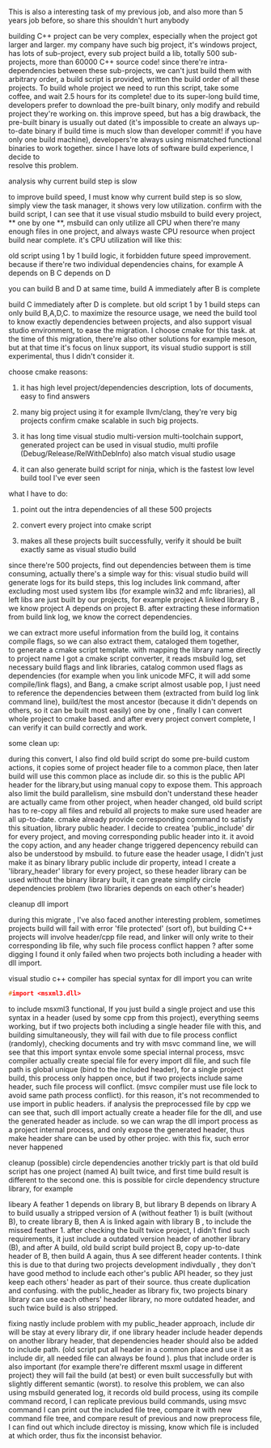 This is also a interesting task of my previous job,
and also more than 5 years job before, so share this shouldn't hurt anybody

building C++ project can be very complex, especially when the project got larger
and larger. my company have such big project, it's windows project,
has lots of sub-project, every sub project build a lib, totally 500 sub-projects,
more than 60000 C++ source code! since there're intra-dependencies between
these sub-projects, we can't just build them with arbitrary order, a build script
is provided, written the build order of all these projects. To build whole project
we need to run this script, take some coffee, and wait 2.5 hours for its complete!
due to its super-long build time, developers prefer to download the pre-built binary,
only modify and rebuild project they're working on. this improve speed, but has 
a big drawback, the pre-built binary is usually out dated (it's impossible to create
an always up-to-date binary if build time is much slow than developer commit! if you
have only one build machine), developers're always using mismatched functional 
binaries to work together. since I have lots of software build experience, I decide to  
resolve this problem.


analysis why current build step is slow

to improve build speed, I must know why current build step is so slow, simply
view the task manager, it shows very low utilization. confirm with the build script,
I can see that it use visual studio msbuild to build every project, ** one by one **,
msbuild can only utilize all CPU when there're many enough files in one project,
and always waste CPU resource when project build near complete. it's CPU
utilization will like this:








old script using 1 by 1 build logic, it forbidden future speed improvement.
because if there're two individual dependencies chains, for example
A depends on B
C depends on D

you can build B and D at same time, build A immediately after B is complete

build C immediately after D is complete. but old script 1 by 1 build steps
can only build B,A,D,C. to maximize the resource usage, we need the build tool
to know exactly dependencies between projects, and also support visual studio
environment, to ease the migration. I choose cmake for this task. at the time
of this migration, there're also other solutions for example meson, but at 
that time it's focus on linux support, its visual studio support is still
experimental, thus I didn't consider it.

choose cmake reasons:

1. it has high level project/dependencies description, lots of documents,
   easy to find answers

2. many big project using it for example llvm/clang, they're very big projects
   confirm cmake scalable in such big projects.

3. it has long time visual studio multi-version multi-toolchain support,
   generated project can be used in visual studio, multi profile
   (Debug/Release/RelWithDebInfo) also match visual studio usage

4. it can also generate build script for ninja, which is the
   fastest low level build tool I've ever seen

what I have to do:

1. point out the intra dependencies of all these 500 projects

2. convert every project into cmake script

3. makes all these projects built successfully, verify it should be built 
   exactly same as visual studio build 

since there're 500 projects, find out dependencies between them is time consuming,
actually there's a simple way for this: visual studio build will generate logs 
for its build steps, this log includes link command, after excluding most used
system libs (for example win32 and mfc libraries), all left libs are just built
by our projects, for example project A linked library B , we know project A
depends on project B. after extracting these information from build link log, 
we know the correct dependencies.

we can extract more useful information from the build log, it contains 
compile flags, so we can also extract them, cataloged them together,   
to generate a cmake script template. with mapping the library name directly to project name
I got a cmake script converter, it reads msbuild log, set necessary build flags
and link libraries, catalog common used flags as dependencies (for example
when you link unicode MFC, it will add some compile/link flags), and Bang, 
a cmake script almost usable pop, I just need to reference the dependencies
between them (extracted from build log link command line), build/test the most
ancestor (because it didn't depends on others, so it can be built most easily) 
one by one , finally I can convert whole project to cmake based. and after
every project convert complete, I can verify it can build correctly and work.


some clean up:

during this convert, I also find old build script do some pre-build custom actions,
it copies some of project header file to a common place, then later build will
use this common place as include dir. so this is the public API header
for the library,but using manual copy to expose them. This approach also
limit the build parallelism, sine msbuild don't understand these header
are actually came from other project, when header changed, old build script
has to re-copy all files and rebuild all projects to make sure used header
are all up-to-date. cmake already provide corresponding command to satisfy this situation,
library public header. I decide to createa 'public_include' dir for every project,
and moving corresponding public header into it. it avoid the copy action, 
and any header change triggered depencency rebuild can also be understood by msbuild.
to future ease the header usage, I didn't just make it as binary library public
include dir property, intead I create a 'library_header' library for every
project, so these header library can be used without the binary library built,
it can greate simplify circle dependencies problem (two libraries depends on each other's header)

cleanup dll import

during this migrate , I've also faced another interesting problem, sometimes 
projects build will fail with error 'file protected' (sort of), but building C++
projects will involve header/cpp file read, and linker will only write to their
corresponding lib file, why such file process conflict happen ? after some digging
I found it only failed when two projects both including a header with dll import.

visual studio c++ compiler has special syntax for dll import
you can write 

```C++
#import <msxml3.dll>
```

to include msxml3 functional, If you just build a single project and use this syntax in a header (used by some cpp from this project),
everything seems working, but if two projects both including a single header file with this, and building simultaneously,
they will fail with due to file process conflict (randomly), checking documents and 
try with msvc command line, we will see that this import syntax envole some special internal process,
msvc compiler actually create special file for every import dll file, and such file path is global unique (bind to the included header),
for a single project build, this process only happen once,
but if two projects include same header, such file process  will conflict.
(msvc compiler must use file lock to avoid same path process conflict).
for this reason, it's not recommended to use import in public headers.
if analysis the preprocessed file by cpp we can see that, such dll import actually create a header file for the dll, 
and use the generated header as include. so we can wrap the dll import process as a project internal process,
and only expose the generated header, thus make header share can be used by other projec.
with this fix, such error never happened


cleanup  (possible) circle dependencies
another trickly part is that old build script has one project (named A) built twice, 
and first time build result is different to the second one. 
this is possible for circle dependency structure library, for example

libeary A feather 1 depends on library B,
but library B depends on library A to build
usually a stripped version of A  (without feather 1) is built (without B), to create library B,
then A is linked again with library B , to include the missed feather 1.
after checking the built twice project, I didn't find such requirements, 
it just include a outdated version header of another library (B), and after A build, 
old build script build project B, copy up-to-date header of B, then build A again,
thus A see different header contents. I think this is due to that during two projects
development indivdually , they don't have good method to include each other's public API header,
so they just keep each others' header as part of their source. thus create duplication and confusing.
with the public_header as library fix, two projects binary library can use each others' header library,
no more outdated header, and such twice build is also stripped.

fixing nastly include problem
with my public_header approach, include dir will be stay at every library dir,
if one library header include header depends
on another library header, that dependencies header should also be added to include path.
(old script put all header in a common place and use it as include dir, all needed file
can always be found ). plus that include order is also important (for example there're different msxml usage in different project)
they will fail the build (at best) or even built successfully but with slightly different semantic (worst).
to resolve this problem, we can also using msbuild generated log, it records old build process,
using its compile command record, I can replicate previous build commands, using msvc command
I can print out the included file tree, compare it with new command file tree, and
compare result of previous and now preprocess file, I can find out which include directoy is missing,
know which file is included at which order, thus fix the inconsist behavior.



